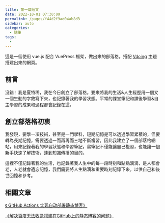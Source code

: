 ```yaml
---
title: 第一篇貼文
date: 2022-10-01 07:30:00
permalink: /pages/f44d2f9ad04ab8d3
sidebar: auto
categories: 
  - 隨筆
tags: 
  - 
---
```

這是一個使用 vue.js 配合 VuePress 框架，做出來的部落格，搭配 [Vdoing](https://github.com/xugaoyi/vuepress-theme-vdoing) 主題搭建出來的網頁。

<!-- more -->

## 前言
沒錯！我是夏特稀，我在今日創立了部落格，要來將我的生活&人生經歷用一個又一個生動的字敘寫下來，也記錄著我的學習狀態。平常的課堂筆記和課後學習&自主學習的成果和過程都會記錄在這。

## 創立部落格初衷
我發現，要學一項技術，甚至是一門學科，短期記憶是可以透過學習累積的，但要轉為長期記憶，需要透過一而再再而三地不斷複習，因此我建立了一個部落格網站，用來記錄著我的學習狀態和學習筆記，寫筆記不僅能讓自己複習，也能讓一個新手快速了解技術，達到知識傳播的目的。

這裡不僅記錄著我的生活，也記錄著我人生中的每一段時刻和點點滴滴，是人都會老，人老就會遺忘記憶，我們需要將人生點滴和重要時刻記錄下來，以供自己和後世回憶和參考。

## 相關文章

[《 GitHub Actions 实现自动部署静态博客》](https://xugaoyi.com/pages/6b9d359ec5aa5019/)

[《解决百度无法收录搭建在GitHub上的静态博客的问题》](https://xugaoyi.com/pages/41f87d890d0a02af/)
